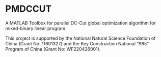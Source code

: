 # PMDCCUT
A MATLAB Toolbox for parallel DC-Cut global optimization algorithm for mixed-binary linear program.

This project is supported by the National Natural Science Foundation of China (Grant No: 11601327) and the Key Construction National “985” Program of China (Grant No: WF220426001).
